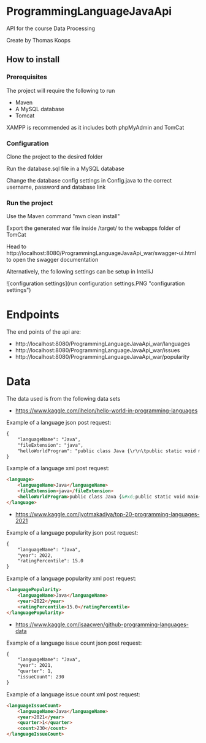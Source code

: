 # ProgrammingLanguageJavaApi

API for the course Data Processing

Create by Thomas Koops 

## How to install

### Prerequisites
The project will require the following to run
* Maven
* A MySQL database
* Tomcat

XAMPP is recommended as it includes both phpMyAdmin and TomCat

### Configuration
Clone the project to the desired folder

Run the database.sql file in a MySQL database

Change the database config settings in Config.java to the correct username, password and database link

### Run the project
Use the Maven command "mvn clean install"

Export the generated war file inside /target/ to the webapps folder of TomCat

Head to http://localhost:8080/ProgrammingLanguageJavaApi_war/swagger-ui.html to open the swagger documentation

Alternatively, the following settings can be setup in IntelliJ

![configuration settings](run configuration settings.PNG "configuration settings")

# Endpoints

The end points of the api are:
* http://localhost:8080/ProgrammingLanguageJavaApi_war/languages
* http://localhost:8080/ProgrammingLanguageJavaApi_war/issues
* http://localhost:8080/ProgrammingLanguageJavaApi_war/popularity

# Data
The data used is from the following data sets

* https://www.kaggle.com/ihelon/hello-world-in-programming-languages

Example of a language json post request:
```html
{
    "languageName": "Java",
    "fileExtension": "java",
    "helloWorldProgram": "public class Java {\r\n\tpublic static void main(String[] args) {\r\n\t\tSystem.out.println(\"Hello World\");\r\n\t}\r\n}"
}
```
Example of a language xml post request:
```html
<language>
    <languageName>Java</languageName>
    <fileExtension>java</fileExtension>
    <helloWorldProgram>public class Java {&#xd;public static void main(String[] args) {&#xd;System.out.println("Hello World");&#xd;}&#xd;}</helloWorldProgram>
</language>
```
* https://www.kaggle.com/jyotmakadiya/top-20-programming-languages-2021 

Example of a language popularity json post request:
```html
{
    "languageName": "Java",
    "year": 2022,
    "ratingPercentile": 15.0
}
```
Example of a language popularity xml post request:

```html
<languagePopularity>
    <languageName>Java</languageName>
    <year>2022</year>
    <ratingPercentile>15.0</ratingPercentile>
</languagePopularity>
```

* https://www.kaggle.com/isaacwen/github-programming-languages-data

Example of a language issue count json post request:
```html
{
    "languageName": "Java",
    "year": 2021,
    "quarter": 1,
    "issueCount": 230
}
```
Example of a language issue count xml post request:
```html
<languageIssueCount>
    <languageName>Java</languageName>
    <year>2021</year>
    <quarter>1</quarter>
    <count>230</count>
</languageIssueCount>
```

